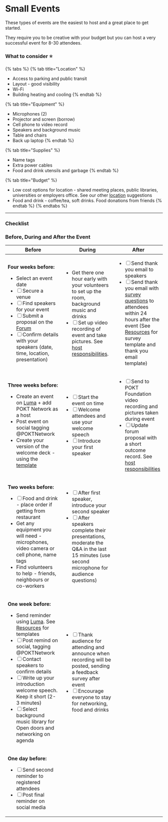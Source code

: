 # Small Events

These types of events are the easiest to host and a great place to get started.&#x20;

They require you to be creative with your budget but you can host a very successful event for 8-30 attendees. &#x20;

### **What to consider  ⭐**

{% tabs %}
{% tab title="Location" %}
* Access to parking and public transit&#x20;
* Layout - good visibility
* Wi-Fi
* Building heating and cooling
{% endtab %}

{% tab title="Equipment" %}
* Microphones (2)
* Projector and screen (borrow)
* Cell phone to video record
* Speakers and background music
* Table and chairs&#x20;
* Back up laptop&#x20;
{% endtab %}

{% tab title="Supplies" %}
* Name tags
* Extra power cables
* Food and drink utensils and garbage
{% endtab %}

{% tab title="Budget" %}
* Low cost options for location - shared meeting places, public libraries, universities or employers office. See our other [location](broken-reference) suggestions
* Food and drink - coffee/tea, soft drinks. Food donations from friends&#x20;
{% endtab %}
{% endtabs %}

***

### Checklist&#x20;

### **Before, During and After the Event**

<table data-full-width="true"><thead><tr><th width="265">Before</th><th width="234">During</th><th>After</th></tr></thead><tbody><tr><td><p></p><p><strong>Four weeks before:</strong></p><ul class="contains-task-list"><li>Select an event date </li><li><input type="checkbox">Secure a venue</li><li><input type="checkbox">Find speakers for your event</li><li><input type="checkbox">Submit a proposal on the <a href="https://forum.pokt.network/c/build/events/123">Forum</a></li><li><input type="checkbox">Confirm details with your speakers (date, time, location, presentation)</li></ul></td><td><ul class="contains-task-list"><li>Get there one hour early with your volunteers to set up the room, background music and drinks </li><li><input type="checkbox">Set up video recording of event and take pictures. See <a href="../../your-responsibilities-as-a-host.md">host responsibilities</a>.</li></ul><p></p></td><td><ul class="contains-task-list"><li><input type="checkbox">Send thank you email to speakers  </li><li><input type="checkbox">Send thank you email with  <a href="../../resources/#survey">survey questions</a> to attendees within 24 hours after the event (See <a href="../../resources/">Resources</a> for survey template and thank you email template) </li></ul></td></tr><tr><td><p></p><p><strong>Three weeks before:</strong> </p><ul class="contains-task-list"><li>Create an event on <a href="https://lu.ma/home">Luma</a> + add POKT Network as a host</li><li>Post event on social tagging @POKTNetwork </li><li>Create your version of the welcome deck - using the <a href="../../resources/">template </a></li></ul></td><td><p></p><ul class="contains-task-list"><li><input type="checkbox">Start the event on time </li><li><input type="checkbox">Welcome attendees and use your welcome speech</li><li><input type="checkbox">Introduce your first speaker</li></ul></td><td><ul class="contains-task-list"><li><input type="checkbox">Send to POKT Foundation video recording and pictures taken during event</li><li><input type="checkbox">Update forum proposal with a short outcome record. See <a href="../../your-responsibilities-as-a-host.md">host responsibilities</a></li></ul></td></tr><tr><td><p></p><p><strong>Two weeks before:</strong> </p><ul class="contains-task-list"><li><input type="checkbox">Food and drink - place order if getting from restaurant</li><li>Get any equipment you will need - microphones, video camera or cell phone, name tags </li><li>Find volunteers to help - friends, neighbours or co-workers </li></ul></td><td><p></p><ul class="contains-task-list"><li><input type="checkbox">After first speaker, introduce your second speaker</li><li><input type="checkbox">After speakers complete their presentations, moderate the Q&#x26;A in the last 15 minutes (use second microphone for audience questions)</li></ul><p></p></td><td><p></p><p></p></td></tr><tr><td><p></p><p><strong>One week before:</strong> </p><ul class="contains-task-list"><li>Send reminder using <a href="https://lu.ma/home">Luma</a>. See <a href="../../resources/">Resources</a> for templates</li><li><input type="checkbox">Post remind on social, tagging @POKTNetwork</li><li><input type="checkbox">Contact speakers to confirm details</li><li><input type="checkbox">Write up your introduction welcome speech. Keep it short (2-3 minutes)</li><li><input type="checkbox">Select background music library for Open doors and networking on agenda</li></ul></td><td><p></p><p></p><p></p><ul class="contains-task-list"><li><input type="checkbox">Thank audience for attending and announce when recording will be posted, sending a feedback survey after event</li><li><input type="checkbox">Encourage everyone to stay for networking, food and drinks</li></ul></td><td></td></tr><tr><td><p></p><p><strong>One day before:</strong></p><ul class="contains-task-list"><li><input type="checkbox">Send second reminder to registered attendees </li><li><input type="checkbox">Post final reminder on social media</li></ul></td><td></td><td></td></tr></tbody></table>
